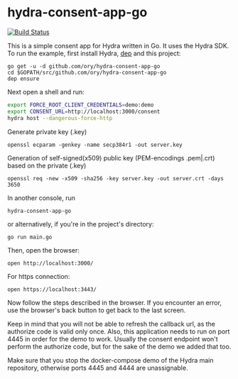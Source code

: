 # hydra-consent-app-go

[![Build Status](https://travis-ci.org/ory/hydra-consent-app-go.svg?branch=master)](https://travis-ci.org/ory/hydra-consent-app-go)

This is a simple consent app for Hydra written in Go. It uses the Hydra SDK.
To run the example, first install Hydra, [dep](https://github.com/golang/dep)
and this project:

```
go get -u -d github.com/ory/hydra-consent-app-go
cd $GOPATH/src/github.com/ory/hydra-consent-app-go
dep ensure
```

Next open a shell and run:

```sh
export FORCE_ROOT_CLIENT_CREDENTIALS=demo:demo
export CONSENT_URL=http://localhost:3000/consent
hydra host --dangerous-force-http
```

Generate private key (.key)

```
openssl ecparam -genkey -name secp384r1 -out server.key
```

Generation of self-signed(x509) public key (PEM-encodings .pem|.crt) based on the private (.key)

```
openssl req -new -x509 -sha256 -key server.key -out server.crt -days 3650
```

In another console, run

```
hydra-consent-app-go
```

or alternatively, if you're in the project's directory:

```
go run main.go
```

Then, open the browser:

```
open http://localhost:3000/
```

For https connection:

```
open https://localhost:3443/
```

Now follow the steps described in the browser. If you encounter an error,
use the browser's back button to get back to the last screen.

Keep in mind that you will not be able to refresh the callback url, as the
authorize code is valid only once. Also, this application needs to run on
port 4445 in order for the demo to work. Usually the consent endpoint won't
perform the authorize code, but for the sake of the demo we added that too.

Make sure that you stop the docker-compose demo of the Hydra main repository,
otherwise ports 4445 and 4444 are unassignable.
